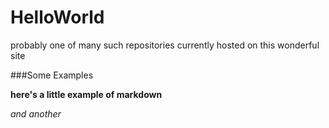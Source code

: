 # HelloWorld
probably one of many such repositories currently hosted on this wonderful site

###Some Examples

**here's a little example of markdown**

*and another*

